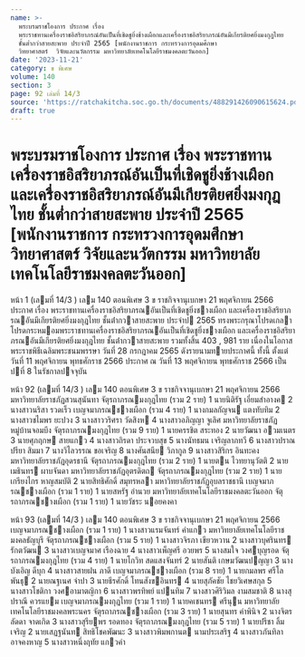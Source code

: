 ```yaml
---
name: >-
  พระบรมราชโองการ ประกาศ เรื่อง
  พระราชทานเครื่องราชอิสริยาภรณ์อันเป็นที่เชิดชูยิ่งช้างเผือกและเครื่องราชอิสริยาภรณ์อันมีเกียรติยศยิ่งมงกุฎไทย
  ชั้นต่ำกว่าสายสะพาย ประจำปี 2565 [พนักงานราชการ กระทรวงการอุดมศึกษา 
  วิทยาศาสตร์  วิจัยและนวัตกรรม มหาวิทยาลัยเทคโนโลยีราชมงคลตะวันออก]
date: '2023-11-21'
category: ข พิเศษ
volume: 140
section: 3
page: 92 เล่มที่ 14/3
source: 'https://ratchakitcha.soc.go.th/documents/488291426090615624.pdf'
draft: true
---
```


# พระบรมราชโองการ ประกาศ เรื่อง พระราชทานเครื่องราชอิสริยาภรณ์อันเป็นที่เชิดชูยิ่งช้างเผือกและเครื่องราชอิสริยาภรณ์อันมีเกียรติยศยิ่งมงกุฎไทย ชั้นต่ำกว่าสายสะพาย ประจำปี 2565 [พนักงานราชการ กระทรวงการอุดมศึกษา  วิทยาศาสตร์  วิจัยและนวัตกรรม มหาวิทยาลัยเทคโนโลยีราชมงคลตะวันออก]

หน้า 1 (เลมที่ 14/3 ) เลม 140 ตอนพิเศษ 3 ข ราชกิจจานุเบกษา 21 พฤศจิกายน 2566 ประกาศ เรื่อง พระราชทานเครื่องราชอิสริยาภรณอันเป็นที่เชิดชูยิ่งชางเผือก และเครื่องราชอิสริยาภรณอันมีเกียรติยศยิ่งมงกุฎไทย ชั้นต่ํากวาสายสะพาย ประจําป 2565 ทรงพระกรุณาโปรดเกลาโปรดกระหมอมพระราชทานเครื่องราชอิสริยาภรณอันเป็นที่เชิดชูยิ่งชางเผือก และเครื่องราชอิสริยาภรณอันมีเกียรติยศยิ่งมงกุฎไทย ชั้นต่ํากวาสายสะพาย รวมทั้งสิ้น 403 , 981 ราย เนื่องในโอกาสพระราชพิธีเฉลิมพระชนมพรรษา วันที่ 28 กรกฎาคม 2565 ดังรายนามทายประกาศนี้ ทั้งนี้ ตั้งแต่วันที่ 11 พฤศจิกายน พุทธศักราช 2566 ประกาศ ณ วันที่ 13 พฤศจิกายน พุทธศักราช 2566 เป็นปที่ 8 ในรัชกาลปจจุบัน

หน้า 92 (เลมที่ 14/3 ) เลม 140 ตอนพิเศษ 3 ข ราชกิจจานุเบกษา 21 พฤศจิกายน 2566 มหาวิทยาลัยราชภัฏสวนสุนันทา จัตุรถาภรณมงกุฎไทย (รวม 2 ราย) 1 นายนิติรัฐ เอี่ยมสําอางค 2 นางสาวนริสา รวดเร็ว เบญจมาภรณชางเผือก (รวม 4 ราย) 1 นางกมลกัญจน แตงทับทิม 2 นางสาวชไมพร ยะปวง 3 นางสาววริศรา วัดสิงห 4 นางสาวอภิญญา จูเลิศ มหาวิทยาลัยราชภัฏหมู่บ้านจอมบึง จัตุรถาภรณมงกุฎไทย (รวม 9 ราย) 1 นายครรชิต สระทอง 2 นายวัฒนา อวมเนตร 3 นายศุภฤกษ สายแกว 4 นางสาวถิรดา ประจวบสุข 5 นางนัทธมน เจริญลาภทวี 6 นางสาวปราณปรียา สิมมา 7 นางวิไลวรรณ ขอเจริญ 8 นางศันสนีย วิภากูล 9 นางสาวสิริกร อินทะคง มหาวิทยาลัยราชภัฏอุดรธานี จัตุรถาภรณมงกุฎไทย (รวม 2 ราย) 1 นายตน ไวทยานุวัตติ 2 นายเมธินทร ผาบจันดา มหาวิทยาลัยราชภัฏอุตรดิตถ จัตุรถาภรณมงกุฎไทย (รวม 2 ราย) 1 นายเกรียงไกร หาญสมบัติ 2 นายสิทธิศักดิ์ สมุทรหลา มหาวิทยาลัยราชภัฏอุบลราชธานี เบญจมาภรณชางเผือก (รวม 1 ราย) 1 นายสหรัฐ อํานวย มหาวิทยาลัยเทคโนโลยีราชมงคลตะวันออก จัตุรถาภรณชางเผือก (รวม 1 ราย) 1 นายวัชระ นอยคงคา

หน้า 93 (เลมที่ 14/3 ) เลม 140 ตอนพิเศษ 3 ข ราชกิจจานุเบกษา 21 พฤศจิกายน 2566 เบญจมาภรณชางเผือก (รวม 1 ราย) 1 นางสาวแรมจันทร์ คําแกว มหาวิทยาลัยเทคโนโลยีราชมงคลธัญบุรี จัตุรถาภรณชางเผือก (รวม 5 ราย) 1 นางสาวจิรภา เขียวหวาน 2 นางสาวบุศรินทร รักตวัฒน 3 นางสาวเบญจมาศ เรืองฉาย 4 นางสาวเพ็ญศรี อวยพร 5 นางสมใจ วงศบุญรอด จัตุรถาภรณมงกุฎไทย (รวม 4 ราย) 1 นายโกวิท สดแสงจันทร์ 2 นายสันติ เกษมวัฒนปญญา 3 นางบังเอิญ ดีบุก 4 นางสาวสายฝน ภาดี เบญจมาภรณชางเผือก (รวม 8 ราย) 1 นายกมลพร ศรีโลพันธุ 2 นายณฐเนศ จําปา 3 นายธีรศักดิ์ โทนสังขอินทร 4 นายสุภัคชัย ไชยวิเศษสกุล 5 นางสาวโชติกา วงศอามาตญิกา 6 นางสาวพรทิพย์ แปนทิม 7 นางสาวศิริวิมล งามสมชาติ 8 นางสุปราณี ควรแยม เบญจมาภรณมงกุฎไทย (รวม 1 ราย) 1 นายคเชนทร ศรีนุน มหาวิทยาลัยเทคโนโลยีราชมงคลพระนคร จัตุรถาภรณชางเผือก (รวม 3 ราย) 1 นายสุนทร คําพินิจ 2 นางจิตรลัดดา จาดเกิด 3 นางสาวสุรียพร รอดทอง จัตุรถาภรณมงกุฎไทย (รวม 5 ราย) 1 นายปรีชา ลิ้มเจริญ 2 นายเสฏฐนันท สิทธิโชคพัฒนะ 3 นางสาวพิมพกานต นามประเสริฐ 4 นางสาวภันทิลา อาจคงหาญ 5 นางสาวหนึ่งฤทัย แกวคํา
